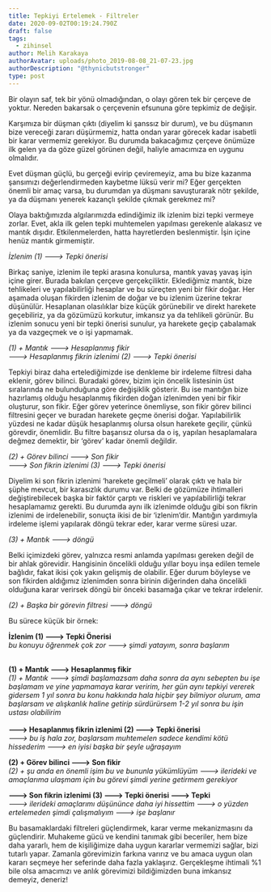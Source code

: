 ```yaml
---
title: Tepkiyi Ertelemek - Filtreler
date: 2020-09-02T00:19:24.790Z
draft: false
tags:
  - zihinsel
author: Melih Karakaya
authorAvatar: uploads/photo_2019-08-08_21-07-23.jpg
authorDescription: "@thynicbutstronger"
type: post
---
```

Bir olayın saf, tek bir yönü olmadığından, o olayı gören tek bir çerçeve de yoktur. Nereden bakarsak o çerçevenin efsununa göre tepkimiz de değişir.

Karşımıza bir düşman çıktı (diyelim ki şanssız bir durum), ve bu düşmanın bize vereceği zararı düşürmemiz, hatta ondan yarar görecek kadar isabetli bir karar vermemiz gerekiyor. Bu durumda bakacağımız çerçeve önümüze ilk gelen ya da göze güzel görünen değil, haliyle amacımıza en uygunu olmalıdır.

Evet düşman güçlü, bu gerçeği evirip çeviremeyiz, ama bu bize kazanma şansımızı değerlendirmeden kaybetme lüksü verir mi? Eğer gerçekten önemli bir amaç varsa, bu durumdan ya düşmanı savuşturarak nötr şekilde, ya da düşmanı yenerek kazançlı şekilde çıkmak gerekmez mi?

Olaya baktığımızda algılarımızda edindiğimiz ilk izlenim bizi tepki vermeye zorlar. Evet, akla ilk gelen tepki muhtemelen yapılması gerekenle alakasız ve mantık dışıdır. Etkilenmelerden, hatta hayretlerden beslenmiştir. İşin içine henüz mantık girmemiştir.

*İzlenim (1) ---> Tepki önerisi*

Birkaç saniye, izlenim ile tepki arasına konulursa, mantık yavaş yavaş işin içine girer. Burada bakılan çerçeve gerçekçiliktir. Eklediğimiz mantık, bize tehlikeleri ve yapılabilirliği hesaplar ve bu süreçten yeni bir fikir doğar. Her aşamada oluşan fikirden izlenim de doğar ve bu izlenim üzerine tekrar düşünülür. Hesaplanan olasılıklar bize küçük görünebilir ve direkt harekete geçebiliriz, ya da gözümüzü korkutur, imkansız ya da tehlikeli görünür. Bu izlenim sonucu yeni bir tepki önerisi sunulur, ya harekete geçip çabalamak ya da vazgeçmek ve o işi yapmamak.

*(1) + Mantık ---> Hesaplanmış fikir*\
*\---> Hesaplanmış fikrin izlenimi (2) ---> Tepki önerisi*

Tepkiyi biraz daha ertelediğimizde ise denkleme bir irdeleme filtresi daha eklenir, görev bilinci. Buradaki görev, bizim için öncelik listesinin üst sıralarında ne bulunduğuna göre değişiklik gösterir. Bu ise mantığın bize hazırlamış olduğu hesaplanmış fikirden doğan izlenimden yeni bir fikir oluşturur, son fikir. Eğer görev yeterince önemliyse, son fikir görev bilinci filtresini geçer ve buradan harekete geçme önerisi doğar. Yapılabilirlik yüzdesi ne kadar düşük hesaplanmış olursa olsun harekete geçilir, çünkü görevdir, önemlidir. Bu filtre başarısız olursa da o iş, yapılan hesaplamalara değmez demektir, bir ‘görev’ kadar önemli değildir.

*(2) + Görev bilinci ---> Son fikir*\
*\---> Son fikrin izlenimi (3) ---> Tepki önerisi*

Diyelim ki son fikrin izlenimi ‘harekete geçilmeli’ olarak çıktı ve hala bir şüphe mevcut, bir karasızlık durumu var. Belki de gözümüze ihtimalleri değiştirebilecek başka bir faktör çarptı ve riskleri ve yapılabilirliği tekrar hesaplamamız gerekti. Bu durumda aynı ilk izlenimde olduğu gibi son fikrin izlenimi de irdelenebilir, sonuçta ikisi de bir ‘izlenim’dir. Mantığın yardımıyla irdeleme işlemi yapılarak döngü tekrar eder, karar verme süresi uzar. 

*(3) + Mantık ---> döngü*

Belki içimizdeki görev, yalnızca resmi anlamda yapılması gereken değil de bir ahlak görevidir. Hangisinin öncelikli olduğu yıllar boyu inşa edilen temele bağlıdır, fakat ikisi çok yakın gelişmiş de olabilir. Eğer durum böyleyse ve son fikirden aldığımız izlenimden sonra birinin diğerinden daha öncelikli olduğuna karar verirsek döngü bir önceki basamağa çıkar ve tekrar irdelenir.

*(2) + Başka bir görevin filtresi ---> döngü*

Bu sürece küçük bir örnek:

**İzlenim (1) ---> Tepki Önerisi**\
*bu konuyu öğrenmek çok zor ---> şimdi yatayım, sonra başlarım*

\
**(1) + Mantık ---> Hesaplanmış fikir**\
*(1) + Mantık ---> şimdi başlamazsam daha sonra da aynı sebepten bu işe başlamam ve yine yapmamaya karar veririm, her gün aynı tepkiyi vererek gidersem 1 yıl sonra bu konu hakkında hala hiçbir şey bilmiyor olurum, ama başlarsam ve alışkanlık haline getirip sürdürürsem 1-2 yıl sonra bu işin ustası olabilirim*\
\
**\---> Hesaplanmış fikrin izlenimi (2) ---> Tepki önerisi**\
*\---> bu iş hala zor, başlarsam muhtemelen sadece kendimi kötü hissederim ---> en iyisi başka bir şeyle uğraşayım*

**(2) + Görev bilinci ---> Son fikir**\
*(2) + şu anda en önemli işim bu ve bununla yükümlüyüm ---> ilerideki ve amaçlarıma ulaşmam için bu görevi şimdi yerine getirmem gerekiyor*

**\---> Son fikrin izlenimi (3) ---> Tepki önerisi ---> Tepki**\
*\---> ilerideki amaçlarımı düşününce daha iyi hissettim ---> o yüzden ertelemeden şimdi çalışmalıyım ---> işe başlanır*

Bu basamaklardaki filtreleri güçlendirmek, karar verme mekanizmasını da güçlendirir. Muhakeme gücü ve kendini tanımak gibi beceriler, hem bize daha yararlı, hem de kişiliğimize daha uygun kararlar vermemizi sağlar, bizi tutarlı yapar. Zamanla görevimizin farkına varırız ve bu amaca uygun olan kararı seçmeye her seferinde daha fazla yaklaşırız. Gerçekleşme ihtimali %1 bile olsa amacımızı ve anlık görevimizi bildiğimizden buna imkansız demeyiz, deneriz!